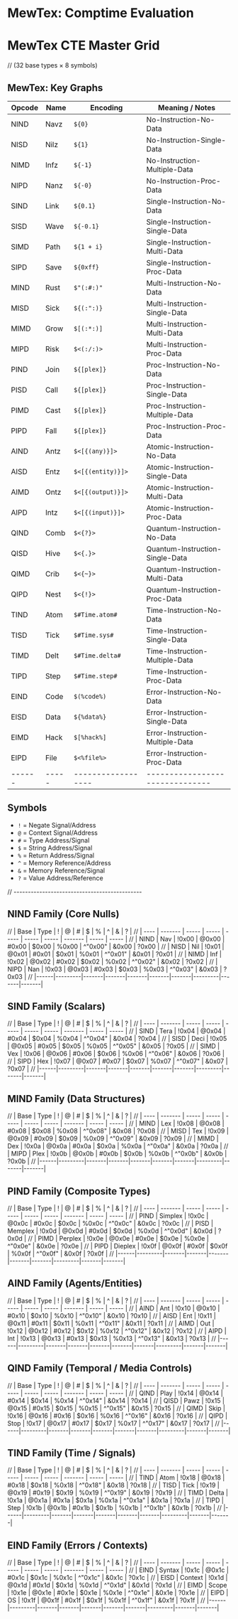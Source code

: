 # MewTex: Comptime Evaluation 

# MewTex CTE Master Grid
// (32 base types × 8 symbols)

## MewTex: Key Graphs

| Opcode | Name  | Encoding           | Meaning / Notes                 |
| ------ | ----- | ------------------ | ------------------------------- |
| NIND   | Navz  | `${0}`             | No-Instruction-No-Data          |
| NISD   | Nilz  | `${1}`             | No-Instruction-Single-Data      |
| NIMD   | Infz  | `${-1}`            | No-Instruction-Multiple-Data    |
| NIPD   | Nanz  | `${-0}`            | No-Instruction-Proc-Data        |
| SIND   | Link  | `${0.1}`           | Single-Instruction-No-Data      |
| SISD   | Wave  | `${-0.1}`          | Single-Instruction-Single-Data  |
| SIMD   | Path  | `${1 + i}`         | Single-Instruction-Multi-Data   |
| SIPD   | Save  | `${0xff}`          | Single-Instruction-Proc-Data    |
| MIND   | Rust  | `$"(:#:)"`         | Multi-Instruction-No-Data       |
| MISD   | Sick  | `${(:":)}`         | Multi-Instruction-Single-Data   |
| MIMD   | Grow  | `$[(:*:)]`         | Multi-Instruction-Multi-Data    |
| MIPD   | Risk  | `$<(:/:)>`         | Multi-Instruction-Proc-Data     |
| PIND   | Join  | `${[plex]}`        | Proc-Instruction-No-Data        |
| PISD   | Call  | `${[plex]}`        | Proc-Instruction-Single-Data    |
| PIMD   | Cast  | `${[plex]}`        | Proc-Instruction-Multiple-Data  |
| PIPD   | Fall  | `${[plex]}`        | Proc-Instruction-Proc-Data      |
| AIND   | Antz  | `$<[{(any)}]>`     | Atomic-Instruction-No-Data      |
| AISD   | Entz  | `$<[{(entity)}]>`  | Atomic-Instruction-Single-Data  |
| AIMD   | Ontz  | `$<[{(output)}]>`  | Atomic-Instruction-Multi-Data   |
| AIPD   | Intz  | `$<[{(input)}]>`   | Atomic-Instruction-Proc-Data    |
| QIND   | Comb  | `$<{?}>`           | Quantum-Instruction-No-Data     |
| QISD   | Hive  | `$<{.}>`           | Quantum-Instruction-Single-Data |
| QIMD   | Crib  | `$<{~}>`           | Quantum-Instruction-Multi-Data  |
| QIPD   | Nest  | `$<{!}>`           | Quantum-Instruction-Proc-Data   |
| TIND   | Atom  | `$#Time.atom#`     | Time-Instruction-No-Data        |
| TISD   | Tick  | `$#Time.sys#`      | Time-Instruction-Single-Data    |
| TIMD   | Delt  | `$#Time.delta#`    | Time-Instruction-Multiple-Data  |
| TIPD   | Step  | `$#Time.step#`     | Time-Instruction-Proc-Data      |
| EIND   | Code  | `$(%code%)`        | Error-Instruction-No-Data       |
| EISD   | Data  | `${%data%}`        | Error-Instruction-Single-Data   |
| EIMD   | Hack  | `$[%hack%]`        | Error-Instruction-Multiple-Data |
| EIPD   | File  | `$<%file%>`        | Error-Instruction-Proc-Data     |
| ------ | ----- | ------------------ | ------------------------------- |
## Symbols
- `!` = Negate Signal/Address
- `@` = Context Signal/Address
- `#` = Type Address/Signal
- `$` = String Address/Signal
- `%` = Return Address/Signal
- `^` = Memory Reference/Address  
- `&` = Memory Reference/Signal  
- `?` = Value Address/Reference

// ---------------------------------------------

## NIND Family (Core Nulls)
// | Base | Type    | !     | @     | #     | $     | %     | ^       | &     | ?     |
// | ---- | ------- | ----- | ----- | ----- | ----- | ----- | ------- | ----- | ----- |
// | NIND | Nav     | !0x00 | @0x00 | #0x00 | $0x00 | %0x00 | ^"0x00" | &0x00 | ?0x00 |
// | NISD | Nil     | !0x01 | @0x01 | #0x01 | $0x01 | %0x01 | ^"0x01" | &0x01 | ?0x01 |
// | NIMD | Inf     | !0x02 | @0x02 | #0x02 | $0x02 | %0x02 | ^"0x02" | &0x02 | ?0x02 |
// | NIPD | Nan     | !0x03 | @0x03 | #0x03 | $0x03 | %0x03 | ^"0x03" | &0x03 | ?0x03 |
// |------|---------|-------|-------|-------|-------|-------|---------|-------|-------|

## SIND Family (Scalars)
// | Base | Type    | !     | @     | #     | $     | %     | ^       | &     | ?     |
// | ---- | ------- | ----- | ----- | ----- | ----- | ----- | ------- | ----- | ----- |
// | SIND | Tera    | !0x04 | @0x04 | #0x04 | $0x04 | %0x04 | ^"0x04" | &0x04 | ?0x04 |
// | SISD | Deci    | !0x05 | @0x05 | #0x05 | $0x05 | %0x05 | ^"0x05" | &0x05 | ?0x05 |
// | SIMD | Vex     | !0x06 | @0x06 | #0x06 | $0x06 | %0x06 | ^"0x06" | &0x06 | ?0x06 |
// | SIPD | Hex     | !0x07 | @0x07 | #0x07 | $0x07 | %0x07 | ^"0x07" | &0x07 | ?0x07 |
// |------|---------|-------|-------|-------|-------|-------|---------|-------|-------|

## MIND Family (Data Structures)
// | Base | Type    | !     | @     | #     | $     | %     | ^       | &     | ?     |
// | ---- | ------- | ----- | ----- | ----- | ----- | ----- | ------- | ----- | ----- |
// | MIND | Lex     | !0x08 | @0x08 | #0x08 | $0x08 | %0x08 | ^"0x08" | &0x08 | ?0x08 |
// | MISD | Tex     | !0x09 | @0x09 | #0x09 | $0x09 | %0x09 | ^"0x09" | &0x09 | ?0x09 |
// | MIMD | Dex     | !0x0a | @0x0a | #0x0a | $0x0a | %0x0a | ^"0x0a" | &0x0a | ?0x0a |
// | MIPD | Plex    | !0x0b | @0x0b | #0x0b | $0x0b | %0x0b | ^"0x0b" | &0x0b | ?0x0b |
// |------|---------|-------|-------|-------|-------|-------|---------|-------|-------|

## PIND Family (Composite Types)
// | Base | Type    | !     | @     | #     | $     | %     | ^       | &     | ?     |
// | ---- | ------- | ----- | ----- | ----- | ----- | ----- | ------- | ----- | ----- |
// | PIND | Simplex | !0x0c | @0x0c | #0x0c | $0x0c | %0x0c | ^"0x0c" | &0x0c | ?0x0c |
// | PISD | Memplex | !0x0d | @0x0d | #0x0d | $0x0d | %0x0d | ^"0x0d" | &0x0d | ?0x0d |
// | PIMD | Perplex | !0x0e | @0x0e | #0x0e | $0x0e | %0x0e | ^"0x0e" | &0x0e | ?0x0e |
// | PIPD | Dieplex | !0x0f | @0x0f | #0x0f | $0x0f | %0x0f | ^"0x0f" | &0x0f | ?0x0f |
// |------|---------|-------|-------|-------|-------|-------|---------|-------|-------|

## AIND Family (Agents/Entities)
// | Base | Type    | !     | @     | #     | $     | %     | ^       | &     | ?     |
// | ---- | ------- | ----- | ----- | ----- | ----- | ----- | ------- | ----- | ----- |
// | AIND | Ant     | !0x10 | @0x10 | #0x10 | $0x10 | %0x10 | ^"0x10" | &0x10 | ?0x10 |
// | AISD | Ent     | !0x11 | @0x11 | #0x11 | $0x11 | %0x11 | ^"0x11" | &0x11 | ?0x11 |
// | AIMD | Out     | !0x12 | @0x12 | #0x12 | $0x12 | %0x12 | ^"0x12" | &0x12 | ?0x12 |
// | AIPD | Int     | !0x13 | @0x13 | #0x13 | $0x13 | %0x13 | ^"0x13" | &0x13 | ?0x13 |
// |------|---------|-------|-------|-------|-------|-------|---------|-------|-------|

## QIND Family (Temporal / Media Controls)
// | Base | Type    | !     | @     | #     | $     | %     | ^       | &     | ?     |
// | ---- | ------- | ----- | ----- | ----- | ----- | ----- | ------- | ----- | ----- |
// | QIND | Play    | !0x14 | @0x14 | #0x14 | $0x14 | %0x14 | ^"0x14" | &0x14 | ?0x14 |
// | QISD | Pawz    | !0x15 | @0x15 | #0x15 | $0x15 | %0x15 | ^"0x15" | &0x15 | ?0x15 |
// | QIMD | Skip    | !0x16 | @0x16 | #0x16 | $0x16 | %0x16 | ^"0x16" | &0x16 | ?0x16 |
// | QIPD | Stop    | !0x17 | @0x17 | #0x17 | $0x17 | %0x17 | ^"0x17" | &0x17 | ?0x17 |
// |------|---------|-------|-------|-------|-------|-------|---------|-------|-------|

## TIND Family (Time / Signals)
// | Base | Type    | !     | @     | #     | $     | %     | ^       | &     | ?     |
// | ---- | ------- | ----- | ----- | ----- | ----- | ----- | ------- | ----- | ----- |
// | TIND | Atom    | !0x18 | @0x18 | #0x18 | $0x18 | %0x18 | ^"0x18" | &0x18 | ?0x18 |
// | TISD | Tick    | !0x19 | @0x19 | #0x19 | $0x19 | %0x19 | ^"0x19" | &0x19 | ?0x19 |
// | TIMD | Delta   | !0x1a | @0x1a | #0x1a | $0x1a | %0x1a | ^"0x1a" | &0x1a | ?0x1a |
// | TIPD | Step    | !0x1b | @0x1b | #0x1b | $0x1b | %0x1b | ^"0x1b" | &0x1b | ?0x1b |
// |------|---------|-------|-------|-------|-------|-------|---------|-------|-------|

## EIND Family (Errors / Contexts)
// | Base | Type    | !     | @     | #     | $     | %     | ^       | &     | ?     |
// | ---- | ------- | ----- | ----- | ----- | ----- | ----- | ------- | ----- | ----- |
// | EIND | Syntax  | !0x1c | @0x1c | #0x1c | $0x1c | %0x1c | ^"0x1c" | &0x1c | ?0x1c |
// | EISD | Context | !0x1d | @0x1d | #0x1d | $0x1d | %0x1d | ^"0x1d" | &0x1d | ?0x1d |
// | EIMD | Scope   | !0x1e | @0x1e | #0x1e | $0x1e | %0x1e | ^"0x1e" | &0x1e | ?0x1e |
// | EIPD | OS      | !0x1f | @0x1f | #0x1f | $0x1f | %0x1f | ^"0x1f" | &0x1f | ?0x1f |
// |------|---------|-------|-------|-------|-------|-------|---------|-------|-------|